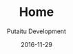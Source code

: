 ---
title: Home
footer: d27bd9b77239ed4ed6384199c0867d749f549842
sections:
    -
        template: banner
        text: 'Test test'
        color: '#2c8e00'
        theme: light
meta:
    id: f8d133111ad5ddad52a465c47d7cdbef5923fc8d
    parentId: ""
    language: en
date: '2016-11-29'
author: 'Putaitu Development'
permalink: /
layout: sectionPage
---